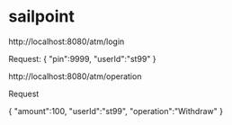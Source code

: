 # sailpoint

http://localhost:8080/atm/login

Request:
{
	"pin":9999,
	"userId":"st99"
}






http://localhost:8080/atm/operation

Request

{
	"amount":100,
	"userId":"st99",
    "operation":"Withdraw"
}
